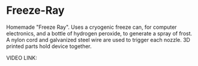 # Freeze-Ray
Homemade "Freeze Ray". Uses a cryogenic freeze can, for computer electronics, and a bottle of hydrogen peroxide, to generate a spray of frost.
A nylon cord and galvanized steel wire are used to trigger each nozzle.
3D printed parts hold device together.

VIDEO LINK:
